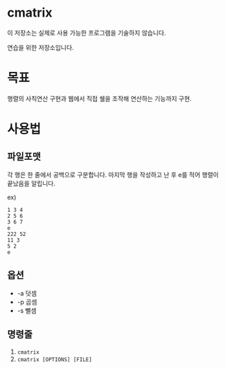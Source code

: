 # cmatrix

이 저장소는 실제로 사용 가능한 프로그램을 기술하지 않습니다.

연습을 위한 저장소입니다.

# 목표
행렬의 사칙연산 구현과 웹에서 직접 쉘을 조작해 연산하는 기능까지 구현.

# 사용법

## 파일포맷
각 행은 한 줄에서 공백으로 구분합니다.
마지막 행을 작성하고 난 후 e를 적어 행렬이 끝났음을 알립니다.

ex)
```
1 3 4
2 5 6
3 6 7
e
222 52
11 3
5 2
e
```
## 옵션
* -a 덧셈
* -p 곱셈
* -s 뺄셈

## 명령줄
1. `cmatrix`
2. `cmatrix [OPTIONS] [FILE]`

